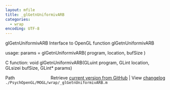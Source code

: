 ```yaml
---
layout: mfile
title: _glGetnUniformivARB
categories:
  - wrap
encoding: UTF-8
---
```


glGetnUniformivARB  Interface to OpenGL function glGetnUniformivARB

usage:  params = glGetnUniformivARB\( program, location, bufSize \)

C function:  void glGetnUniformivARB\(GLuint program, GLint location, GLsizei bufSize, GLint\* params\)


<div class="code_header" style="text-align:right;">
  <span style="float:left;">Path&nbsp;&nbsp;</span> <span class="counter">Retrieve <a href=
  "https://raw.github.com/Psychtoolbox-3/Psychtoolbox-3/beta/./PsychOpenGL/MOGL/wrap/_glGetnUniformivARB.m">current version from GitHub</a> | View <a href=
  "https://github.com/Psychtoolbox-3/Psychtoolbox-3/commits/beta/./PsychOpenGL/MOGL/wrap/_glGetnUniformivARB.m">changelog</a></span>
</div>
<div class="code">
  <code>./PsychOpenGL/MOGL/wrap/_glGetnUniformivARB.m</code>
</div>
